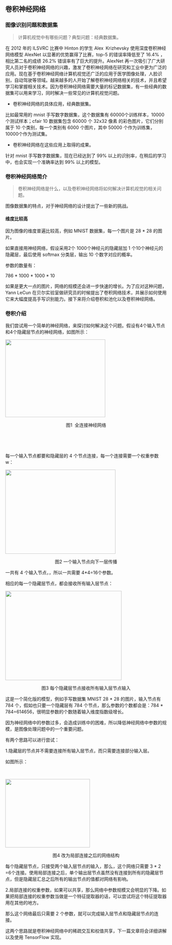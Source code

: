 ## 卷积神经网络

### 图像识别问题和数据集

> 计算机视觉中有哪些问题？典型问题：经典数据集。

在 2012 年的 ILSVRC 比赛中 Hinton 的学生 Alex Krizhevsky 使用深度卷积神经网络模型 AlexNet 以显著的优势赢得了比赛，top-5 的错误率降低至了 16.4% ，相比第二名的成绩 26.2% 错误率有了巨大的提升。AlexNet 再一次吸引了广大研究人员对于卷积神经网络的兴趣，激发了卷积神经网络在研究和工业中更为广泛的应用。现在基于卷积神经网络计算机视觉还广泛的应用于医学图像处理，人脸识别，自动驾驶等领域。越来越多的人开始了解卷积神经网络相关的技术，并且希望学习和掌握相关技术。因为卷积神经网络需要大量的标记数据集，有一些经典的数据集可以用来学习，同时解决一些常见的计算机视觉问题。

* 卷积神经网络的具体应用，经典数据集。

比如最常用的 mnist 手写数字数据集，这个数据集有 60000个训练样本，10000个测试样本；cfair 10 数据集包含 60000 个 32x32 像素 的彩色图片，它们分别属于 10 个类别，每一个类别有 6000 个图片，其中 50000 个作为训练集，10000个作为测试集。

* 卷积神经网络在这些应用上取得的成果。

针对 mnist 手写数字数据集，现在已经达到了 99% 以上的识别率，在稍后的学习中，也会实现一个准确率达到 99% 以上的模型。

### 卷积神经网络简介

> 卷积神经网络是什么，以及卷积神经网络将如何解决计算机视觉的相关问题。

<!-- 非常好的 Motivation Motivation Convolutional Neural Networks (CNN) are biologically-inspired variants of MLPs. From Hubel and Wiesel’s early work on the cat’s visual cortex [Hubel68], we know the visual cortex contains a complex arrangement of cells. These cells are sensitive to small sub-regions of the visual field, called a receptive field. The sub-regions are tiled to cover the entire visual field. These cells act as local filters over the input space and are well-suited to exploit the strong spatially local correlation present in natural images. Additionally, two basic cell types have been identified: Simple cells respond maximally to specific edge-like patterns within their receptive field. Complex cells have larger receptive fields and are locally invariant to the exact position of the pattern. The animal visual cortex being the most powerful visual processing system in existence, it seems natural to emulate its behavior. Hence, many neurally-inspired models can be found in the literature. To name a few: the NeoCognitron [Fukushima], HMAX [Serre07] and LeNet-5 [LeCun98], which will be the focus of this tutorial. -->

图像数据集的特点，对于神经网络的设计提出了一些新的挑战。

#### 维度比较高

因为图像的维度普遍比较高，例如 MNIST 数据集，每一个图片是 28 * 28 的图片。

如果直接用神经网络，假设采用2个 1000个神经元的隐藏层加 1 个10个神经元的隐藏层，最后使用 softmax 分类层，输出 10 个数字对应的概率。

参数的数量有：

786 * 1000 * 1000 * 10

如果是更大一点的图片，网络的规模还会进一步快速的增长。为了应对这种问题，
Yann LeCun 在贝尔实验室做研究员的时候提出了卷积网络技术，并展示如何使用它来大幅度提高手写识别能力。接下来将介绍卷积和池化以及卷积神经网络。

### 卷积介绍

我们尝试用一个简单的神经网络，来探讨如何解决这个问题。假设有4个输入节点和4个隐藏层节点的神经网络，如图所示：

<img class="wp-image-1324 aligncenter" src="http://www.tensorflownews.com/wp-content/uploads/2018/03/5-1.png" alt="" width="312" height="243" />
<p style="text-align: center;">图1  全连接神经网络</p>
&nbsp;

&nbsp;

每一个输入节点都要和隐藏层的 4 个节点连接，每一个连接需要一个权重参数 w：

<img class="wp-image-1326 aligncenter" src="http://www.tensorflownews.com/wp-content/uploads/2018/03/5-3.png" alt="" width="344" height="263" />
<p style="text-align: center;">图2 一个输入节点向下一层传播</p>
一共有 4 个输入节点，，所以一共需要 4*4=16个参数。

相应的每一个隐藏层节点，都会接收所有输入层节点：

<img class="wp-image-1328 aligncenter" src="http://www.tensorflownews.com/wp-content/uploads/2018/03/5-4-1.png" alt="" width="363" height="279" />
<p style="text-align: center;">图3 每个隐藏层节点接收所有输入层节点输入</p>
这是一个简化版的模型，例如手写数据集 MNIST 28 * 28 的图片，输入节点有 784 个，假如也只要一个隐藏层有 784 个节点，那么参数的个数都会是：784 * 784=614656，很明显参数的个数随着输入维度指数级增长。

因为神经网络中的参数过多，会造成训练中的困难，所以降低神经网络中参数的规模，是图像处理问题中的一个重要问题。

有两个思路可以进行尝试：

1.隐藏层的节点并不需要连接所有输入层节点，而只需要连接部分输入层。

如图所示：

&nbsp;

<img class="wp-image-1338 aligncenter" src="http://www.tensorflownews.com/wp-content/uploads/2018/03/140C7C92945B23BD7C7DFFA5AED16818.png" alt="" width="264" height="214" />
<p style="text-align: center;">图4 改为局部连接之后的网络结构</p>
每个隐藏层节点，只接受两个输入层节点的输入，那么，这个网络只需要 3 * 2 =6个连接。使用局部连接之后，单个输出层节点虽然没有连接到所有的隐藏层节点，但是隐藏层汇总之后所有的输出节点的值都对网络有影响。

2.局部连接的权重参数，如果可以共享，那么网络中参数规模又会明显的下降。如果把局部连接的权重参数当做是一个特征提取器的话，可以尝试将这个特征提取器用在其他的地方。

那么这个网络最后只需要 2 个参数，就可以完成输入层节点和隐藏层节点的连接。

这两个思路就是卷积神经网络中的稀疏交互和权值共享，下一篇文章将会详细讲解以及使用 TensorFlow 实现。